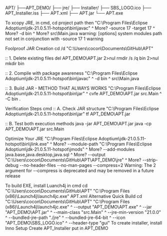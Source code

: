 
APT/
├──APT_DEMO/ 
    ├── jre/
    ├── Installer/
    ├── SBS_LOGO.ico
    ├── APT_Installer.iss
    ├── APT.xml
    ├── APT.jar
    └── APT.exe
  
    



To xcopy  JRE, in cmd, cd project path then
"C:\Program Files\Eclipse Adoptium\jdk-21.0.5.11-hotspot\bin\javac" ^
More? -source 17 -target 17 ^
More? -d bin ^
More? src\Main.java
warning: [options] system modules path not set in conjunction with -source 17
1 warning

Foolproof JAR Creation
cd /d "C:\Users\cocon\Documents\GitHub\APT"

:: 1. Delete existing files
del APT_DEMO\APT.jar 2>nul
rmdir /s /q bin 2>nul
mkdir bin

:: 2. Compile with package awareness
"C:\Program Files\Eclipse Adoptium\jdk-21.0.5.11-hotspot\bin\javac" ^
-d bin ^
src\Main.java

:: 3. Build JAR - METHOD THAT ALWAYS WORKS
"C:\Program Files\Eclipse Adoptium\jdk-21.0.5.11-hotspot\bin\jar" ^
cvfe APT_DEMO\APT.jar src.Main ^
-C bin .

Verification Steps
cmd
:: A. Check JAR structure
"C:\Program Files\Eclipse Adoptium\jdk-21.0.5.11-hotspot\bin\jar" tf APT_DEMO\APT.jar

:: B. Test both execution methods
java -jar APT_DEMO\APT.jar
java -cp APT_DEMO\APT.jar src.Main

Optimize Your JRE
"C:\Program Files\Eclipse Adoptium\jdk-21.0.5.11-hotspot\bin\jlink.exe" ^
More? --module-path "C:\Program Files\Eclipse Adoptium\jdk-21.0.5.11-hotspot\jmods" ^
More? --add-modules java.base,java.desktop,java.sql ^
More? --output "C:\Users\cocon\Documents\GitHub\APT\APT_DEMO\jre" ^
More? --strip-debug --no-header-files --no-man-pages --compress=2
Warning: The 2 argument for --compress is deprecated and may be removed in a future release

To build EXE, install Luanch4j in cmd
cd "C:\Users\cocon\Documents\GitHub\APT"
"C:\Program Files (x86)\Launch4j\launch4jc.exe" APT.xml
Alternative Quick Build
cd "C:\Users\cocon\Documents\GitHub\APT"
"C:\Program Files (x86)\Launch4j\launch4jc.exe" ^
--output "APT_DEMO\APT.exe" ^
--jar "APT_DEMO\APT.jar" ^
--main-class "src.Main" ^
--jre-min-version "21.0.0" ^
--bundled-jre-path "./jre" ^
--bundled-jre-64-bit ^
--icon "APT_DEMO\SBS_LOGO.ico" ^
--header-type "gui"
To create installer, install Inno Setup
Create APT_Installer put in APT_DEMO